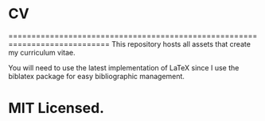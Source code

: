 # CV
============================================================================
This repository hosts all assets that create my curriculum vitae.

You will need to use the latest implementation of LaTeX since I use the biblatex package for easy bibliographic management.

MIT Licensed.
============================================================================